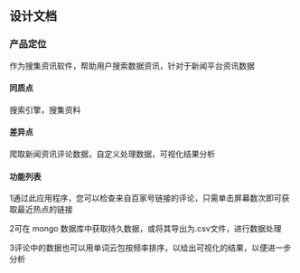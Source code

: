## 设计文档

### 产品定位

作为搜集资讯软件，帮助用户搜索数据资讯，针对于新闻平台资讯数据

#### 同质点

搜索引擎，搜集资料

#### 差异点

爬取新闻资讯评论数据，自定义处理数据，可视化结果分析

#### 功能列表

1通过此应用程序，您可以检查来自百家号链接的评论，只需单击屏幕数次即可获取最近热点的链接

2可在 mongo 数据库中获取持久数据，或将其导出为.csv文件，进行数据处理

3评论中的数据也可以用单词云包按频率排序，以给出可视化的结果，以便进一步分析



